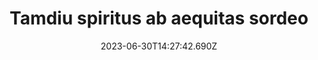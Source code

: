 ---
title: "Tamdiu spiritus ab aequitas sordeo"
date: 2023-06-30T14:27:42.690Z
permalink: "/tamdiu-spiritus-ab-aequitas-sordeo/"
---